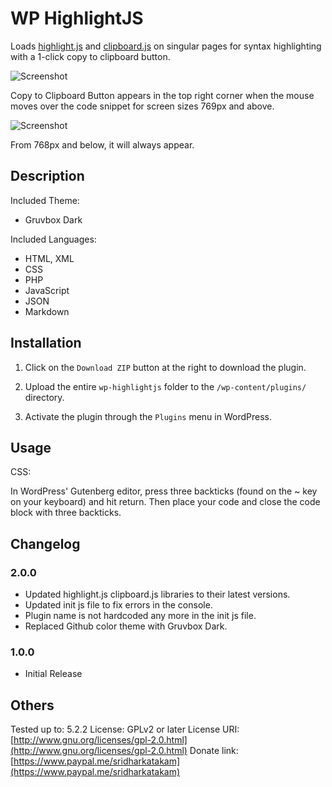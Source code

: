 # WP HighlightJS #

Loads [highlight.js](https://highlightjs.org/) and [clipboard.js](https://clipboardjs.com/) on singular pages for syntax highlighting with a 1-click copy to clipboard button.

![Screenshot](https://d.pr/i/abb4xb+ "Screenshot")

Copy to Clipboard Button appears in the top right corner when the mouse moves over the code snippet for screen sizes 769px and above.

![Screenshot](https://d.pr/i/u6MPQm+ "Screenshot")

From 768px and below, it will always appear.

## Description ##

Included Theme:

* Gruvbox Dark

Included Languages:

* HTML, XML
* CSS
* PHP
* JavaScript
* JSON
* Markdown

## Installation ##

1) Click on the `Download ZIP` button at the right to download the plugin.

2) Upload the entire `wp-highlightjs` folder to the `/wp-content/plugins/` directory.

3) Activate the plugin through the `Plugins` menu in WordPress.

## Usage ##

CSS:

In WordPress' Gutenberg editor, press three backticks (found on the ~ key on your keyboard) and hit return. Then place your code and close the code block with three backticks.

## Changelog ##

### 2.0.0 ###
* Updated highlight.js clipboard.js libraries to their latest versions.
* Updated init js file to fix errors in the console.
* Plugin name is not hardcoded any more in the init js file.
* Replaced Github color theme with Gruvbox Dark.

### 1.0.0 ###
* Initial Release

## Others ##

Tested up to: 5.2.2
License: GPLv2 or later
License URI: [http://www.gnu.org/licenses/gpl-2.0.html](http://www.gnu.org/licenses/gpl-2.0.html)
Donate link: [https://www.paypal.me/sridharkatakam](https://www.paypal.me/sridharkatakam)

